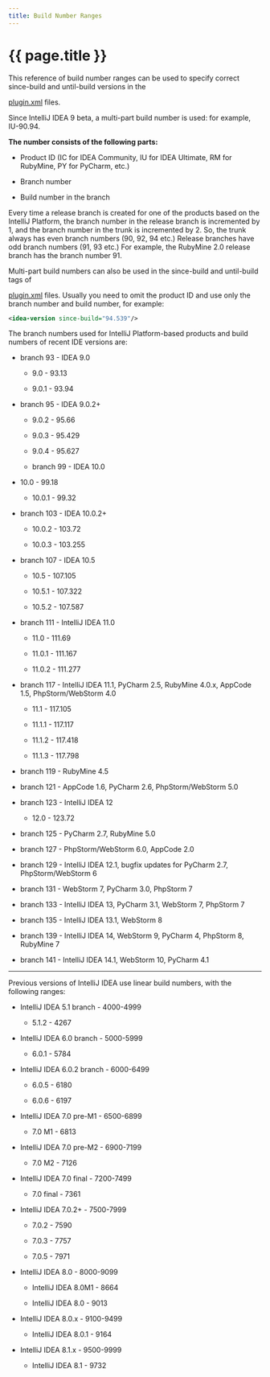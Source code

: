 ```yaml
---
title: Build Number Ranges
---
```


<!--
INITIAL_SOURCE https://confluence.jetbrains.com/display/IDEADEV/Build+Number+Ranges
-->

# {{ page.title }}

This reference of build number ranges can be used to specify correct since-build and until-build versions in the
<!--TODO link to file in sample-->
[plugin.xml]() 
files.

Since IntelliJ IDEA 9 beta, a multi-part build number is used: for example, IU-90.94.
 
**The number consists of the following parts:**

* Product ID (IC for IDEA Community, IU for IDEA Ultimate, RM for RubyMine, PY for PyCharm, etc.)

* Branch number

* Build number in the branch

Every time a release branch is created for one of the products based on the IntelliJ Platform, the branch number in the release branch is incremented by 1, and the branch number in the trunk is incremented by 2. 
So, the trunk always has even branch numbers (90, 92, 94 etc.) Release branches have odd branch numbers (91, 93 etc.) 
For example, the RubyMine 2.0 release branch has the branch number 91.

Multi-part build numbers can also be used in the since-build and until-build tags of
<!--TODO link to file in sample--> 
[plugin.xml]() 
files. 
Usually you need to omit the product ID and use only the branch number and build number, for example:

```xml
<idea-version since-build="94.539"/>
```

The branch numbers used for IntelliJ Platform-based products and build numbers of recent IDE versions are:

* branch 93 - IDEA 9.0


    * 9.0 - 93.13
    
    * 9.0.1 - 93.94
    
* branch 95 - IDEA 9.0.2\+


    * 9.0.2 - 95.66
    
    * 9.0.3 - 95.429
    
    * 9.0.4 - 95.627
    
    * branch 99 - IDEA 10.0
    
* 10.0 - 99.18


    * 10.0.1 - 99.32

* branch 103 - IDEA 10.0.2\+


	* 10.0.2 - 103.72

	* 10.0.3 - 103.255

* branch 107 - IDEA 10.5



	* 10.5 - 107.105

	* 10.5.1 - 107.322

	* 10.5.2 - 107.587

* branch 111 - IntelliJ IDEA 11.0



	* 11.0 - 111.69

	* 11.0.1 - 111.167

	* 11.0.2 - 111.277

* branch 117 - IntelliJ IDEA 11.1, PyCharm 2.5, RubyMine 4.0.x, AppCode 1.5, PhpStorm/WebStorm 4.0


	* 11.1 - 117.105

	* 11.1.1 - 117.117

	* 11.1.2 - 117.418

	* 11.1.3 - 117.798


* branch 119 - RubyMine 4.5


* branch 121 - AppCode 1.6, PyCharm 2.6, PhpStorm/WebStorm 5.0


* branch 123 - IntelliJ IDEA 12


	* 12.0 - 123.72


* branch 125 - PyCharm 2.7, RubyMine 5.0


* branch 127 - PhpStorm/WebStorm 6.0, AppCode 2.0


* branch 129 - IntelliJ IDEA 12.1, bugfix updates for PyCharm 2.7, PhpStorm/WebStorm 6


* branch 131 - WebStorm 7, PyCharm 3.0, PhpStorm 7


* branch 133 - IntelliJ IDEA 13, PyCharm 3.1, WebStorm 7, PhpStorm 7


* branch 135 - IntelliJ IDEA 13.1, WebStorm 8


* branch 139 - IntelliJ IDEA 14, WebStorm 9, PyCharm 4, PhpStorm 8, RubyMine 7


* branch 141 - IntelliJ IDEA 14.1, WebStorm 10, PyCharm 4.1

---

Previous versions of IntelliJ IDEA use linear build numbers, with the following ranges:


* IntelliJ IDEA 5.1 branch - 4000-4999


	* 5.1.2 - 4267


* IntelliJ IDEA 6.0 branch - 5000-5999


	* 6.0.1 - 5784


* IntelliJ IDEA 6.0.2 branch - 6000-6499


	* 6.0.5 - 6180

	* 6.0.6 - 6197

* IntelliJ IDEA 7.0 pre-M1 - 6500-6899


	* 7.0 M1 - 6813

* IntelliJ IDEA 7.0 pre-M2 - 6900-7199


	* 7.0 M2 - 7126

* IntelliJ IDEA 7.0 final - 7200-7499


	* 7.0 final - 7361

* IntelliJ IDEA 7.0.2\+ - 7500-7999


	* 7.0.2 - 7590

	* 7.0.3 - 7757

	* 7.0.5 - 7971

* IntelliJ IDEA 8.0 - 8000-9099


	* IntelliJ IDEA 8.0M1 - 8664

	* IntelliJ IDEA 8.0 - 9013

* IntelliJ IDEA 8.0.x - 9100-9499


	* IntelliJ IDEA 8.0.1 - 9164

* IntelliJ IDEA 8.1.x - 9500-9999


	* IntelliJ IDEA 8.1 - 9732
